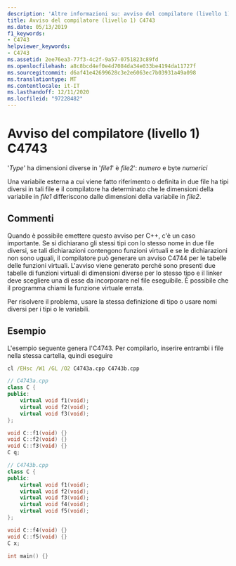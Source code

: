 ```yaml
---
description: 'Altre informazioni su: avviso del compilatore (livello 1) C4743'
title: Avviso del compilatore (livello 1) C4743
ms.date: 05/13/2019
f1_keywords:
- C4743
helpviewer_keywords:
- C4743
ms.assetid: 2ee76ea3-77f3-4c2f-9a57-0751823c89fd
ms.openlocfilehash: a8c8bcd4ef0e4d7084da34e033be4194da11727f
ms.sourcegitcommit: d6af41e42699628c3e2e6063ec7b03931a49a098
ms.translationtype: MT
ms.contentlocale: it-IT
ms.lasthandoff: 12/11/2020
ms.locfileid: "97228482"
---
```

# <a name="compiler-warning-level-1-c4743"></a>Avviso del compilatore (livello 1) C4743

'*Type*' ha dimensioni diverse in '*file1*' è *file2*': *numero* e byte *numerici*

Una variabile esterna a cui viene fatto riferimento o definita in due file ha tipi diversi in tali file e il compilatore ha determinato che le dimensioni della variabile in *file1* differiscono dalle dimensioni della variabile in *file2*.

## <a name="remarks"></a>Commenti

Quando è possibile emettere questo avviso per C++, c'è un caso importante. Se si dichiarano gli stessi tipi con lo stesso nome in due file diversi, se tali dichiarazioni contengono funzioni virtuali e se le dichiarazioni non sono uguali, il compilatore può generare un avviso C4744 per le tabelle delle funzioni virtuali. L'avviso viene generato perché sono presenti due tabelle di funzioni virtuali di dimensioni diverse per lo stesso tipo e il linker deve scegliere una di esse da incorporare nel file eseguibile.  È possibile che il programma chiami la funzione virtuale errata.

Per risolvere il problema, usare la stessa definizione di tipo o usare nomi diversi per i tipi o le variabili.

## <a name="example"></a>Esempio

L'esempio seguente genera l'C4743. Per compilarlo, inserire entrambi i file nella stessa cartella, quindi eseguire  

```cmd
cl /EHsc /W1 /GL /O2 C4743a.cpp C4743b.cpp
```

```cpp
// C4743a.cpp
class C {
public:
    virtual void f1(void);
    virtual void f2(void);
    virtual void f3(void);
};

void C::f1(void) {}
void C::f2(void) {}
void C::f3(void) {}
C q;
```

```cpp
// C4743b.cpp
class C {
public:
    virtual void f1(void);
    virtual void f2(void);
    virtual void f3(void);
    virtual void f4(void);
    virtual void f5(void);
};

void C::f4(void) {}
void C::f5(void) {}
C x;

int main() {}
```
